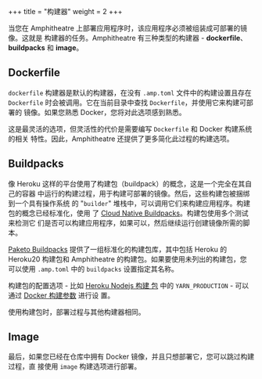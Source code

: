 +++
title = "构建器"
weight = 2
+++

当您在 Amphitheatre 上部署应用程序时，该应用程序必须被组装成可部署的镜像。这就是
构建器的任务。Amphitheatre 有三种类型的构建器 - **dockerfile**、**buildpacks**
和 **image**。

## Dockerfile

`dockerfile` 构建器是默认的构建器，在没有 `.amp.toml` 文件中的构建设置且存在
`Dockerfile` 时会被调用。它在当前目录中查找 `Dockerfile`，并使用它来构建可部署的
镜像。如果您熟悉 Docker，您将对此选项感到熟悉。

这是最灵活的选项，但灵活性的代价是需要编写 `Dockerfile` 和 Docker 构建系统的相关
特性。因此，Amphitheatre 还提供了更多简化此过程的构建选项。

## Buildpacks

像 Heroku 这样的平台使用了构建包（buildpack）的概念，这是一个完全在其自己的容器
中运行的构建过程，用于构建可部署的镜像。然后，这些构建包被捆绑到一个具有操作系统
的 "`builder`" 堆栈中，可以调用它们来构建应用程序。构建包的概念已经标准化，使用
了 [Cloud Native Buildpacks](https://buildpacks.io/)。构建包使用多个测试来检测它
们是否可以构建应用程序，如果可以，然后继续运行创建镜像所需的脚本。

[Paketo Buildpacks](https://paketo.io/) 提供了一组标准化的构建包库，其中包括
Heroku 的 Heroku20 构建包和 Amphitheatre 的构建包。如果要使用未列出的构建包，您
可以使用 `.amp.toml` 中的 `buildpacks` 设置指定其名称。

构建包的配置选项 - 比如 [Heroku Nodejs 构建
包](https://devcenter.heroku.com/articles/nodejs-support#using-npm-install) 中的
`YARN_PRODUCTION` - 可以通过 [Docker 构建参数](@/references/manifest.md) 进行设
置。

使用构建包时，部署过程与其他构建器相同。

## Image

最后，如果您已经在仓库中拥有 Docker 镜像，并且只想部署它，您可以跳过构建过程，直
接使用 `image` 构建选项进行部署。
